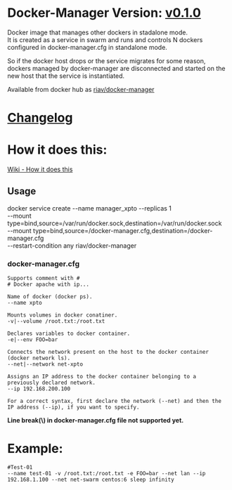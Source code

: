 # Docker-Manager Version: [v0.1.0](https://github.com/riav/docker-manager/blob/master/CHANGELOG.md#v010-2018-01-12)

Docker image that manages other dockers in stadalone mode.\
It is created as a service in swarm and runs and controls N dockers configured in docker-manager.cfg in standalone mode.

So if the docker host drops or the service migrates for some reason, dockers managed by docker-manager are disconnected and started on the new host that the service is instantiated.

Available from docker hub as [riav/docker-manager](https://hub.docker.com/r/riav/docker-manager/)

# [Changelog](https://github.com/riav/docker-manager/blob/master/CHANGELOG.md)

# How it does this:

[Wiki - How it does this](https://github.com/riav/docker-manager/wiki#how-it-does-this)

## Usage
  docker service create --name manager_xpto --replicas 1 \
                        --mount type=bind,source=/var/run/docker.sock,destination=/var/run/docker.sock \
                        --mount type=bind,source=/docker-manager.cfg,destination=/docker-manager.cfg \
                        --restart-condition any riav/docker-manager
### docker-manager.cfg
    Supports comment with #
    # Docker apache with ip...
    
    Name of docker (docker ps).
    --name xpto
    
    Mounts volumes in docker conatiner.
    -v|--volume /root.txt:/root.txt

    Declares variables to docker container.
    -e|--env FOO=bar

    Connects the network present on the host to the docker container (docker network ls).
    --net|--network net-xpto

    Assigns an IP address to the docker container belonging to a previously declared network.
    --ip 192.168.200.100

    For a correct syntax, first declare the network (--net) and then the IP address (--ip), if you want to specify.

**Line break(\\) in docker-manager.cfg file not supported yet.**

# Example:
    #Test-01
    --name test-01 -v /root.txt:/root.txt -e FOO=bar --net lan --ip 192.168.1.100 --net net-swarm centos:6 sleep infinity
